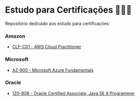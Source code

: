 # Estudo para Certificações 👨🏻‍🔬

Repositório dedicado aos estudo para certificações:

### Amazon

- [CLF-C01 - AWS Cloud Practitioner](/amazon/clf-c01/README.md)

### Microsoft

- [AZ-900 - Microsoft Azure Fundamentals](/microsoft/az-900.md)

### Oracle

- [1Z0-808 - Oracle Certified Associate, Java SE 8 Programmer](/oracle/1z0-808.md)

